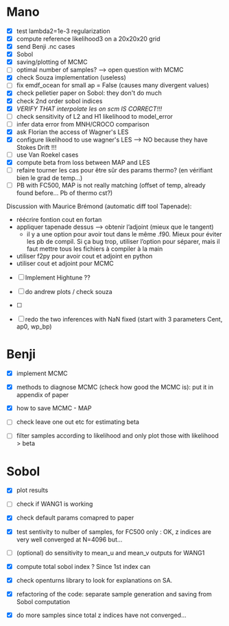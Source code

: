 # Mano
- [X] test lambda2=1e-3 regularization
- [X] compute reference likelihood3 on a 20x20x20 grid
- [X] send Benji .nc cases
- [X] Sobol
- [X] saving/plotting of MCMC
- [ ] optimal number of samples? --> open question with MCMC
- [X] check Souza implementation (useless)
- [ ] fix emdf_ocean for small ap = False (causes many divergent values)
- [X] check pelletier paper on Sobol: they don't do much 
- [X] check 2nd order sobol indices
- [X] *VERIFY THAT interpolate les on scm IS CORRECT!!!*
- [ ] check sensitivity of L2 and H1 likelihood to model_error
- [ ] infer data error from MNH/CROCO comparison 
- [X] ask Florian the access of Wagner's LES
- [X] configure likelihood to use wagner's LES --> NO because they have Stokes Drift !!!
- [ ] use Van Roekel cases
- [X] compute beta from loss between MAP and LES
- [ ] refaire tourner les cas pour être sûr des params thermo? (en vérifiant bien le grad de temp...)
- [ ] PB with FC500, MAP is not really matching (offset of temp, already found before... Pb of thermo cst?)

Discussion with Maurice Brémond (automatic diff tool Tapenade):
- réécrire fontion cout en fortan
- appliquer tapenade dessus --> obtenir l’adjoint (mieux que le tangent)
    - il y a une option pour avoir tout dans le même .f90. Mieux pour éviter les pb de compil. Si ça bug trop, utiliser l’option pour séparer, mais il faut mettre tous les fichiers à compiler à la main
- utiliser f2py pour avoir cout et adjoint en python
- utiliser cout et adjoint pour MCMC
  
- [ ] Implement Hightune ??

- [ ] do andrew plots / check souza 
- [ ]

- [ ] redo the two inferences with NaN fixed (start with 3 parameters Cent, ap0, wp_bp)

# Benji
- [X] implement MCMC
- [X] methods to diagnose MCMC (check how good the MCMC is): put it in appendix of paper
- [X] how to save MCMC - MAP
- [ ] check leave one out etc for estimating beta
- [ ] filter samples according to likelihood and only plot those with likelihood > beta


# Sobol
- [X] plot results
- [ ] check if WANG1 is working
- [X] check default params comapred to paper
- [X] test sentivity to nulber of samples, for FC500 only : OK, z indices are very well converged at N=4096 but...
- [ ] (optional) do sensitivity to mean_u and mean_v outputs for WANG1
- [X] compute total sobol index ? Since 1st index can 
- [X] check openturns library to look for explanations on SA.   
- [X] refactoring of the code: separate sample generation and saving from Sobol computation
- [X] do more samples since total z indices have not converged...

